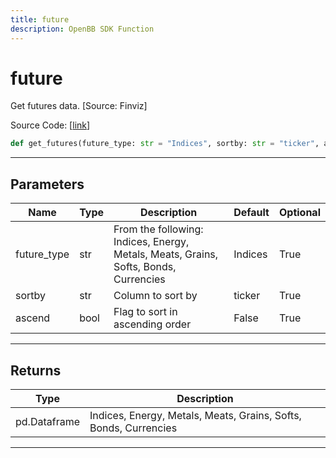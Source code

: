 ```yaml
---
title: future
description: OpenBB SDK Function
---
```


# future

Get futures data. [Source: Finviz]

Source Code: [[link](https://github.com/OpenBB-finance/OpenBBTerminal/tree/main/openbb_terminal/economy/finviz_model.py#L187)]

```python
def get_futures(future_type: str = "Indices", sortby: str = "ticker", ascend: bool = False) -> pd.DataFrame
```

---

## Parameters

| Name | Type | Description | Default | Optional |
| ---- | ---- | ----------- | ------- | -------- |
| future_type | str | From the following: Indices, Energy, Metals, Meats, Grains, Softs, Bonds, Currencies | Indices | True |
| sortby | str | Column to sort by | ticker | True |
| ascend | bool | Flag to sort in ascending order | False | True |


---

## Returns

| Type | Description |
| ---- | ----------- |
| pd.Dataframe | Indices, Energy, Metals, Meats, Grains, Softs, Bonds, Currencies |
---

